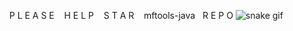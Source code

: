 &nbsp;&nbsp;&nbsp;&nbsp;P L E A S E  &nbsp;&nbsp; H E L P &nbsp;&nbsp;  S T A R &nbsp;&nbsp;  mftools-java &nbsp;&nbsp;R E P O
![snake gif](https://raw.githubusercontent.com/ankitwasankar/ankitwasankar/9712a4764f04392d2cba2440c2747987f8274e89/github-contribution-grid-snake.svg)
